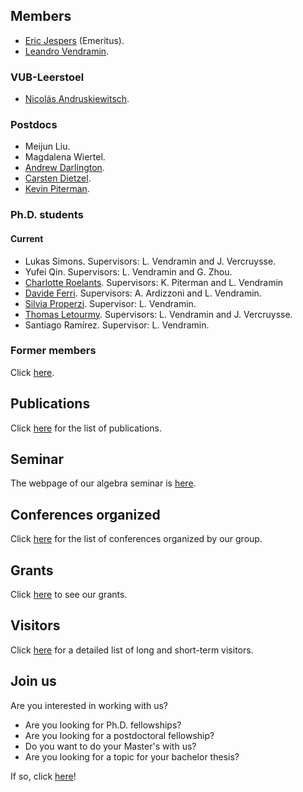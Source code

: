 ## Members

* [Eric Jespers](https://ericjespers.github.io) (Emeritus).
* [Leandro Vendramin](https://leandrovendramin.org/).

<!--### Francqui VUB-Leerstoel
* Istvan Heckenberger.-->

### VUB-Leerstoel
* [Nicolás Andruskiewitsch](https://www.famaf.unc.edu.ar/~andrus/).

### Postdocs

* Meijun Liu. 
* Magdalena Wiertel.
* [Andrew Darlington](https://sites.google.com/view/andrewdarlington/home?authuser=0). 
* [Carsten Dietzel](https://sites.google.com/view/carstendietzel/startseite?pli=1).
* [Kevin Piterman](http://mate.dm.uba.ar/~kpiterman/).

### Ph.D. students

#### Current

* Lukas Simons. Supervisors: L. Vendramin and J. Vercruysse. 
* Yufei Qin. Supervisors: L. Vendramin and G. Zhou. 
* [Charlotte Roelants](https://sites.google.com/view/charlotteroelants/home). Supervisors: K. Piterman and L. Vendramin
* [Davide Ferri](https://sites.google.com/view/davide-ferri/). Supervisors: A. Ardizzoni and L. Vendramin.
* [Silvia Properzi](https://properzi.github.io). Supervisor: L. Vendramin. 
* [Thomas Letourmy](https://sites.google.com/view/thomas-letourmy/home). Supervisors: L. Vendramin and J. Vercruysse. 
* Santiago Ramírez. Supervisor: L. Vendramin.

### Former members 

Click [here](former.md). 

## Publications

Click [here](publications.md) for the list of publications.

## Seminar 

The webpage of our algebra seminar is [here](seminar.md). 

## Conferences organized 

Click [here](conferences.md) for the list of conferences organized by our group. 

## Grants 

Click [here](grants.md) to see our grants. 

## Visitors

Click [here](visitors.md) for a detailed list of long and short-term visitors. 

## Join us

Are you interested in working with us? 

* Are you looking for Ph.D. fellowships?  
* Are you looking for a postdoctoral fellowship? 
* Do you want to do your Master's with us?
* Are you looking for a topic for your bachelor thesis?  

If so, click [here](joinus.md)!
